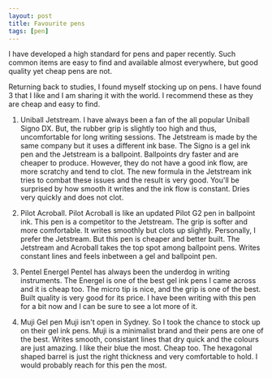 ```yaml
---
layout: post
title: Favourite pens
tags: [pen]
---
```

I have developed a high standard for pens and paper recently. Such common items are easy to find and available almost everywhere, but good quality yet cheap pens are not.

Returning back to studies, I found myself stocking up on pens. I have found 3 that I like and I am sharing it with the world. I recommend these as they are cheap and easy to find.

1. Uniball Jetstream.
I have always been a fan of the all popular Uniball Signo DX. But, the rubber grip is slightly too high and thus, uncomfortable for long writing sessions. The Jetstream is made by the same company but it uses a different ink base. The Signo is a gel ink pen and the Jetstream is a ballpoint. Ballpoints dry faster and are cheaper to produce. However, they do not have a good ink flow, are more scratchy and tend to clot. The new formula in the Jetstream ink tries to combat these issues and the result is very good. You'll be surprised by how smooth it writes and the ink flow is constant. Dries very quickly and does not clot.


2. Pilot Acroball.
Pilot Acroball is like an updated Pilot G2 pen in ballpoint ink. This pen is a competitor to the Jetstream. The grip is softer and more comfortable. It writes smoothly but clots up slightly. Personally, I prefer the Jetstream. But this pen is cheaper and better built. The Jetstream and Acroball takes the top spot among ballpoint pens. Writes constant lines and feels inbetween a gel and ballpoint pen.


3. Pentel Energel
Pentel has always been the underdog in writing instruments. The Energel is one of the best gel ink pens I came across and it is cheap too. The micro tip is nice, and the grip is one of the best. Built quality is very good for its price. I have been writing with this pen for a bit now and I can be sure to see a lot more of it.


4. Muji Gel pen
Muji isn't open in Sydney. So I took the chance to stock up on their gel ink pens. Muji is a minimalist brand and their pens are one of the best. Writes smooth, consistant lines that dry quick and the colours are just amazing. I like their blue the most. Cheap too. The hexagonal shaped barrel is just the right thickness and very comfortable to hold. I would probably reach for this pen the most.
